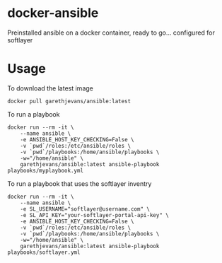 # docker-ansible
Preinstalled ansible on a docker container, ready to go... configured for softlayer

# Usage

To download the latest image

    docker pull garethjevans/ansible:latest

To run a playbook

    docker run --rm -it \
        --name ansible \
        -e ANSIBLE_HOST_KEY_CHECKING=False \
        -v `pwd`/roles:/etc/ansible/roles \
        -v `pwd`/playbooks:/home/ansible/playbooks \
        -w="/home/ansible" \
        garethjevans/ansible:latest ansible-playbook playbooks/myplaybook.yml

To run a playbook that uses the softlayer inventry

    docker run --rm -it \
        --name ansible \
        -e SL_USERNAME="softlayer@username.com" \
        -e SL_API_KEY="your-softlayer-portal-api-key" \
        -e ANSIBLE_HOST_KEY_CHECKING=False \
        -v `pwd`/roles:/etc/ansible/roles \
        -v `pwd`/playbooks:/home/ansible/playbooks \
        -w="/home/ansible" \
        garethjevans/ansible:latest ansible-playbook playbooks/softlayer.yml
